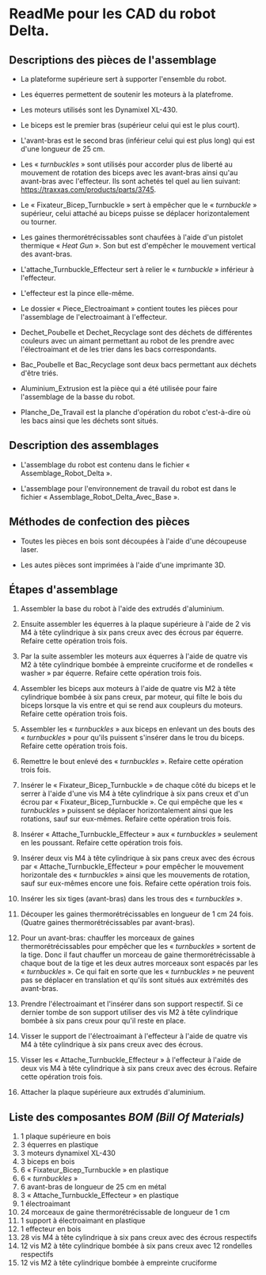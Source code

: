 # ReadMe pour les CAD du robot Delta.
## Descriptions des pièces de l'assemblage
* La plateforme supérieure sert à supporter l'ensemble du robot. 

* Les équerres permettent de soutenir les moteurs à la platefrome.

* Les moteurs utilisés sont les Dynamixel XL-430. 

* Le biceps est le premier bras (supérieur celui qui est le plus court).

* L'avant-bras est le second bras (inférieur celui qui est plus long) qui est d'une longueur de 25 cm.

* Les « *turnbuckles* » sont utilisés pour accorder plus de liberté au mouvement de rotation des biceps avec les avant-bras ainsi qu'au avant-bras avec l'effecteur. Ils sont achetés tel quel au lien suivant: https://traxxas.com/products/parts/3745.

* Le « Fixateur_Bicep_Turnbuckle » sert à empêcher que le « *turnbuckle* » supérieur, celui attaché au biceps puisse se déplacer horizontalement ou tourner. 

* Les gaines thermorétrécissables sont chaufées à l'aide d'un pistolet thermique « *Heat Gun* ». Son but est d'empêcher le mouvement vertical des avant-bras. 

* L'attache_Turnbuckle_Effecteur sert à relier le « *turnbuckle* » inférieur à l'effecteur.

* L'effecteur est la pince elle-même. 

* Le dossier « Piece_Electroaimant » contient toutes les pièces pour l'assemblage de l'electroaimant à l'effecteur. 

* Dechet_Poubelle et Dechet_Recyclage sont des déchets de différentes couleurs avec un aimant permettant au robot de les prendre avec l'électroaimant et de les trier dans les bacs correspondants. 

* Bac_Poubelle et Bac_Recyclage sont deux bacs permettant aux déchets d'être triés.

* Aluminium_Extrusion est la pièce qui a été utilisée pour faire l'assemblage de la basse du robot. 

* Planche_De_Travail est la planche d'opération du robot c'est-à-dire où les bacs ainsi que les déchets sont situés.

## Description des assemblages
* L'assemblage du robot est contenu dans le fichier « Assemblage_Robot_Delta ».

* L'assemblage pour l'environnement de travail du robot est dans le fichier « Assemblage_Robot_Delta_Avec_Base ».

## Méthodes de confection des pièces
* Toutes les pièces en bois sont découpées à l'aide d'une découpeuse laser. 

* Les autes pièces sont imprimées à l'aide d'une imprimante 3D.

## Étapes d'assemblage
1. Assembler la base du robot à l'aide des extrudés d'aluminium.

2. Ensuite assembler les équerres à la plaque supérieure à l'aide de 2 vis M4 à tête cylindrique à six pans creux avec des écrous par équerre. Refaire cette opération trois fois.

3. Par la suite assembler les moteurs aux équerres à l'aide de quatre vis M2 à tête cylindrique bombée à empreinte cruciforme et de rondelles « washer » par équerre. Refaire cette opération trois fois.

4. Assembler les biceps aux moteurs à l'aide de quatre vis M2 à tête cylindrique bombée à six pans creux, par moteur, qui filte le bois du biceps lorsque la vis entre et qui se rend aux coupleurs du moteurs. Refaire cette opération trois fois.

5. Assembler les « *turnbuckles* » aux biceps en enlevant un des bouts des « *turnbuckles* » pour qu'ils puissent s'insérer dans le trou du biceps. Refaire cette opération trois fois.

6. Remettre le bout enlevé des « *turnbuckles* ». Refaire cette opération trois fois.

7. Insérer le « Fixateur_Bicep_Turnbuckle » de chaque côté du biceps et le serrer à l'aide d'une vis M4 à tête cylindrique à six pans creux et d'un écrou par « Fixateur_Bicep_Turnbuckle ». Ce qui empêche que les « *turnbuckles* » puissent se déplacer horizontalement ainsi que les rotations, sauf sur eux-mêmes. Refaire cette opération trois fois. 

8. Insérer « Attache_Turnbuckle_Effecteur » aux « *turnbuckles* » seulement en les poussant. Refaire cette opération trois fois. 

9. Insérer deux vis M4 à tête cylindrique à six pans creux avec des écrous par                       « Attache_Turnbuckle_Effecteur » pour empêcher le mouvement horizontale des « *turnbuckles* » ainsi que les mouvements de rotation, sauf sur eux-mêmes encore une fois. Refaire cette opération trois fois.

10. Insérer les six tiges (avant-bras) dans les trous des « *turnbuckles* ».

11. Découper les gaines thermorétrécissables en longueur de 1 cm 24 fois. (Quatre gaines thermorétrécissables par avant-bras).

12. Pour un avant-bras: chauffer les morceaux de gaines thermorétrécissables pour empêcher que les   « *turnbuckles* » sortent de la tige. Donc il faut chauffer un morceau de gaine thermorétrécissable à chaque bout de la tige et les deux autres morceaux sont espacés par les « *turnbuckles* ». Ce qui fait en sorte que les « *turnbuckles* » ne peuvent pas se déplacer en translation et qu'ils sont situés aux extrémités des avant-bras. 

13. Prendre l'électroaimant et l'insérer dans son support respectif. Si ce dernier tombe de son support utiliser des vis M2 à tête cylindrique bombée à six pans creux pour qu'il reste en place.

14. Visser le support de l'électroaimant à l'effecteur à l'aide de quatre vis M4 à tête cylindrique à six pans creux avec des écrous.

15. Visser les « Attache_Turnbuckle_Effecteur » à l'effecteur à l'aide de deux vis M4 à tête cylindrique à six pans creux avec des écrous. Refaire cette opération trois fois. 

16. Attacher la plaque supérieure aux extrudés d'aluminium. 

## Liste des composantes *BOM (Bill Of Materials)*
1. 1 plaque supérieure en bois
2. 3 équerres en plastique
3. 3 moteurs dynamixel XL-430
4. 3 biceps en bois
5. 6 « Fixateur_Bicep_Turnbuckle » en plastique
6. 6 « *turnbuckles* »
7. 6 avant-bras de longueur de 25 cm en métal
8. 3 « Attache_Turnbuckle_Effecteur » en plastique
9. 1 électroaimant
10. 24 morceaux de gaine thermorétrécissable de longueur de 1 cm
11. 1 support à électroaimant en plastique
12. 1 effecteur en bois
13. 28 vis M4 à tête cylindrique à six pans creux avec des écrous respectifs
14. 12 vis M2 à tête cylindrique bombée à six pans creux avec 12 rondelles respectifs
15. 12 vis M2 à tête cylindrique bombée à empreinte cruciforme




